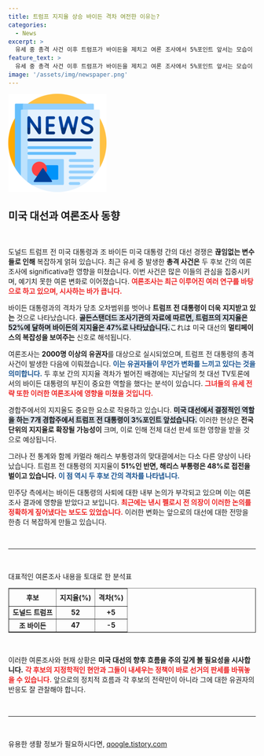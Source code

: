 ```yaml
---
title: 트럼프 지지율 상승 바이든 격차 여전한 이유는?
categories:
  - News
excerpt: >
  유세 중 총격 사건 이후 트럼프가 바이든을 제치고 여론 조사에서 5%포인트 앞서는 모습이 포착됐다. 대선 판도가 급변하는 가운데 민주당 내 사퇴론이 고개를 드는 상황, 과연 다음 단계는?
feature_text: >
  유세 중 총격 사건 이후 트럼프가 바이든을 제치고 여론 조사에서 5%포인트 앞서는 모습이 포착됐다. 대선 판도가 급변하는 가운데 민주당 내 사퇴론이 고개를 드는 상황, 과연 다음 단계는?
image: '/assets/img/newspaper.png'
---
```


<p><img src="/assets/img/newspaper.png" alt="kimp 속보" /></p>

<h2 data-ke-size="size26">미국 대선과 여론조사 동향</h2>

<p data-ke-size="size16">&nbsp;</p>

<p>도널드 트럼프 전 미국 대통령과 조 바이든 미국 대통령 간의 대선 경쟁은 <strong>끊임없는 변수들로 인해</strong> 복잡하게 얽혀 있습니다. 최근 유세 중 발생한 <strong>총격 사건은</strong> 두 후보 간의 여론조사에 significativa한 영향을 미쳤습니다. 이번 사건은 많은 이들의 관심을 집중시키며, 예기치 못한 여론 변화로 이어졌습니다. <b><span style="color: #ee2323;">여론조사는 최근 이루어진 여러 연구를 바탕으로 하고 있으며, 시사하는 바가 큽니다.</span></b> </p>

<p>바이든 대통령과의 격차가 당초 오차범위를 벗어나 <strong>트럼프 전 대통령이 더욱 지지받고 있는</strong> 것으로 나타났습니다. <b><span style="background-color: #21538527;">골든스탠더드 조사기관의 자료에 따르면, 트럼프의 지지율은 52%에 달하며 바이든의 지지율은 47%로 나타났습니다.</span></b>これは 미국 대선의 <strong>멀티페이스의 복잡성을 보여주는</strong> 신호로 해석됩니다.</p>

<p>여론조사는 <strong>2000명 이상의 유권자</strong>를 대상으로 실시되었으며, 트럼프 전 대통령의 총격 사건이 발생한 다음에 이뤄졌습니다. <b><span style="color: #1a5490;">이는 유권자들이 무언가 변화를 느끼고 있다는 것을 의미합니다.</span></b> 두 후보 간의 지지율 격차가 벌어진 배경에는 지난달의 첫 대선 TV토론에서의 바이든 대통령의 부진이 중요한 역할을 했다는 분석이 있습니다. <b><span style="color: #ee2323;">그녀들의 유세 전략 또한 이러한 여론조사에 영향을 미쳤을 것입니다.</span></b></p>

<p>경합주에서의 지지율도 중요한 요소로 작용하고 있습니다. <b><span style="background-color: #21538527;">미국 대선에서 결정적인 역할을 하는 7개 경합주에서 트럼프 전 대통령이 3%포인트 앞섰습니다.</span></b> 이러한 현상은 <strong>전국 단위의 지지율로 확장될 가능성이</strong> 크며, 이로 인해 전체 대선 판세 또한 영향을 받을 것으로 예상됩니다. </p>

<p>그러나 전 통계와 함께 카멀라 해리스 부통령과의 맞대결에서는 다소 다른 양상이 나타났습니다. 트럼프 전 대통령의 지지율이 <strong>51%인 반면, 해리스 부통령은 48%로 접전을 벌이고 있습니다.</strong> <b><span style="color: #1a5490;">이 점 역시 두 후보 간의 격차를 나타냅니다.</span></b> </p>

<p>민주당 측에서는 바이든 대통령의 사퇴에 대한 내부 논의가 부각되고 있으며 이는 여론조사 결과에 영향을 받았다고 보입니다. <b><span style="color: #ee2323;">최근에는 낸시 펠로시 전 의장이 이러한 논의를 정확하게 짚어냈다는 보도도 있었습니다.</span></b> 이러한 변화는 앞으로의 대선에 대한 전망을 한층 더 복잡하게 만들고 있습니다. </p>

<p data-ke-size="size16">&nbsp;</p>

<hr />

<p data-ke-size="size16">&nbsp;</p>

<p>대표적인 여론조사 내용을 토대로 한 분석표</p>

<table style="border-collapse:collapse; width:100%;" border="1">
    <tr>
        <th style="text-align: center; height: 28px;"><b>후보</b></th>
        <th style="text-align: center; height: 28px;"><b>지지율(%)</b></th>
        <th style="text-align: center; height: 28px;"><b>격차(%)</b></th>
    </tr>
    <tr>
        <td style="text-align: center; height: 17px;"><b>도널드 트럼프</b></td>
        <td style="text-align: center; height: 17px;"><b>52</b></td>
        <td style="text-align: center; height: 17px;"><b>+5</b></td>
    </tr>
    <tr>
        <td style="text-align: center; height: 17px;"><b>조 바이든</b></td>
        <td style="text-align: center; height: 17px;"><b>47</b></td>
        <td style="text-align: center; height: 17px;"><b>-5</b></td>
    </tr>
</table>

<p data-ke-size="size16">&nbsp;</p>

<p>이러한 여론조사와 현재 상황은 <strong>미국 대선의 향후 흐름을 주의 깊게 볼 필요성을 시사합니다.</strong> <b><span style="color: #ee2323;">각 후보의 지정학적인 현안과 그들이 내세우는 정책이 바로 선거의 판세를 바꿔놓을 수 있습니다.</span></b> 앞으로의 정치적 흐름과 각 후보의 전략만이 아니라 그에 대한 유권자의 반응도 잘 관찰해야 합니다. </p>

<p data-ke-size="size16">&nbsp;</p>

<hr /> 

<p data-ke-size="size16">&nbsp;</p>
유용한 생활 정보가 필요하시다면, <a href="https://qoogle.tistory.com" rel="dofollow">qoogle.tistory.com</a>



